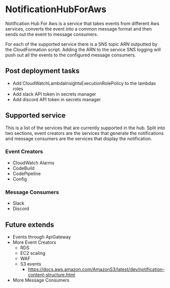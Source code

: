 # NotificationHubForAws

Notification Hub For Aws is a service that takes events from different Aws services, converts the event into a common message format and then sends out the event to message consumers.

For each of the supported service there is a SNS topic ARN outputted by the CloudFormation script. Adding the ARN to the service SNS logging will push out all the events to the configured message consumers.

## Post deployment tasks

* Add CloudWatchLambdaInsightsExecutionRolePolicy to the lambdas roles
* Add slack API token in secrets manager
* Add discord API token in secrets manager

## Supported service

This is a list of the services that are currently supported in the hub. Split into two sections, event creators are the services that generate the notifications and message consumers are the services that display the notification.

### Event Creators
* CloudWatch Alarms
* CodeBuild
* CodePipeline
* Config

### Message Consumers
* Slack
* Discord

## Future extends
* Events through ApiGateway
* More Event Creators
    * RDS
    * EC2 scaling
    * WAF
    * S3 events
        * https://docs.aws.amazon.com/AmazonS3/latest/dev/notification-content-structure.html
* More Message Consumers
